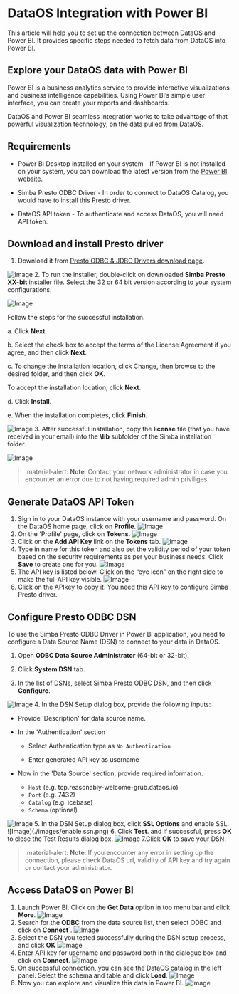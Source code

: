 # DataOS Integration with Power BI

This article will help you to set up the connection between DataOS and Power BI. It provides specific steps needed to fetch data from DataOS into Power BI.

## Explore your DataOS data with Power BI

Power BI is a business analytics service to provide interactive visualizations and business intelligence capabilities. Using Power BI’s simple user interface, you can create your reports and dashboards. 

DataOS and Power BI seamless integration works to take advantage of that powerful visualization technology, on the data pulled from DataOS.

## Requirements

 
- Power BI Desktop installed on your system - If Power BI is not installed on your system, you can download the latest version from the <a href="https://powerbi.microsoft.com/en-us/downloads/" target="_blank">Power BI website.</a>
- Simba Presto ODBC Driver - In order to connect to DataOS Catalog, you would have to install this Presto driver. 

- DataOS API token - To authenticate and access DataOS, you will need API token. 


## Download and install Presto driver

1.  Download it from <a href="https://www.magnitude.com/drivers/presto-odbc-jdbc" target="_blank">Presto ODBC & JDBC Drivers download page</a>.
      
   ![Image](./images/integration-presto-download.png)
2.  To run the installer, double-click on downloaded **Simba Presto XX-bit** installer file. Select the 32 or 64 bit version according to your system configurations. 

![Image](./images/integration-presto-setup.png)

Follow the steps for the successful installation.

a. Click **Next**.

b. Select the check box to accept the terms of the License Agreement if you agree, and then click **Next**.

c. To change the installation location, click Change, then browse to the desired folder, and then click **OK**.

To accept the installation location, click **Next**.

d. Click **Install**.

e. When the installation completes, click **Finish**.

![Image](./images/integration-presto-setup-finish.png)
3. After successful installation, copy the **license** file (that you have received in your email) into the **\lib** subfolder of the Simba installation folder.

![Image](./images/integration-presto-license-lib.png)

> :material-alert: **Note**: Contact your network administrator in case you encounter an error due to not having required admin priviliges.


## Generate DataOS API Token

1. Sign in to your DataOS instance with your username and password. On the DataOS home page, click on **Profile**.
![Image](./images/integration-dataos-homepage.png)
2. On the 'Profile' page, click on **Tokens**.
![Image](./images/integration-dataos-profile.png)
3. Click on the **Add API Key** link on the **Tokens** tab.
![Image](./images/integration-dataos-token-apikey.png)
4. Type in name for this token and also set the validity period of your token based on the security requirements as per your business needs. Click **Save** to create one for you. 
![Image](./images/integration-add-key.png)
5. The API key is listed below. Click on the “eye icon” on the right side to make the full API key visible.
![Image](./images/integration-key-created.png)
6. Click on the APIkey to copy it. You need this API key to configure Simba Presto driver. 
## Configure Presto ODBC DSN 

To use the Simba Presto ODBC Driver in Power BI application, you need to configure a Data Source Name (DSN) to connect to your data in DataOS.

1. Open **ODBC Data Source Administrator** (64-bit or 32-bit). 

2. Click  **System DSN** tab.

3. In the list of DSNs, select Simba Presto ODBC DSN, and then click **Configure**.

![Image](./images/integration-odbc-systemdsn.png)
4. In the DSN Setup dialog box, provide the following inputs:

- Provide 'Description' for data source name.

- In the 'Authentication' section

    - Select Authentication type as `No Authentication`

    - Enter generated API key as username

- Now in the 'Data Source' section, provide required information.

    - `Host` (e.g. tcp.reasonably-welcome-grub.dataos.io)
    - `Port` (e.g. 7432)
    - `Catalog` (e.g. icebase)
    - `Schema` (optional)

![Image](./images/integration-simba-dsn-setup.png)
5. In the DSN Setup dialog box, click **SSL Options** and enable SSL.
![Image](./images/enable ssn.png)
6. Click **Test**. and if successful, press **OK** to close the Test Results dialog box.
![Image](./images/integration-prestodsn-testsuccess.png)
7.Click **OK** to save your DSN. 

> :material-alert: **Note**: If you encounter any error in setting up the connection, please check DataOS url, validity of API key and try again or contact your administrator.

## Access DataOS on Power BI

1. Launch Power BI. Click on the **Get Data** option in top menu bar and click **More**. 
![Image](./images/integration-powerbi-getdata-more.png)
2. Search for the **ODBC** from the data source list, then select ODBC and click on **Connect**`.
![Image](./images/integration-powerbi-search-odbc.png)
3. Select the DSN you tested successfully during the DSN setup process, and click **OK**
![Image](./images/integration-powerbi-dsn-selectname.png)
4. Enter API key for username and password both in the dialogue box and click on **Connect**.
![Image](./images/integration-powerbi-dsn-unpass.png)
5. On successful connection, you can see the DataOS catalog in the left panel. Select the schema and table and click **Load**. 
![Image](./images/integration-powerbi-navigator-dataload.png)
6. Now you can explore and visualize this data in Power BI.
![Image](./images/integration-powerbi-visualization.png)



